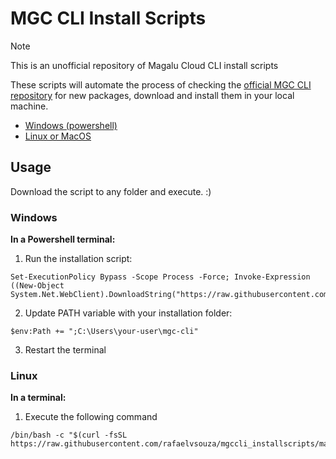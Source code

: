# MGC CLI Install Scripts

> [!NOTE]
> This is an unofficial repository of Magalu Cloud CLI install scripts

These scripts will automate the process of checking the [official MGC CLI repository](https://github.com/MagaluCloud/mgccli/releases) for new packages, download and install them in your local machine.

- [Windows (powershell)](https://github.com/rafaelvsouza/mgccli_installscripts/blob/main/mgc_cli_install.ps1)
- [Linux or MacOS](https://github.com/rafaelvsouza/mgccli_installscripts/blob/main/mgc_cli_install.sh)

## Usage

Download the script to any folder and execute. :)

### Windows

**In a Powershell terminal:**

1. Run the installation script:

```
Set-ExecutionPolicy Bypass -Scope Process -Force; Invoke-Expression ((New-Object System.Net.WebClient).DownloadString("https://raw.githubusercontent.com/rafaelvsouza/mgccli_installscripts/main/mgc_cli_install.ps1"))
```

2. Update PATH variable with your installation folder:

```
$env:Path += ";C:\Users\your-user\mgc-cli"
```

3. Restart the terminal

### Linux

**In a terminal:**

1. Execute the following command
   
```
/bin/bash -c "$(curl -fsSL https://raw.githubusercontent.com/rafaelvsouza/mgccli_installscripts/main/mgc_cli_install.sh)"
```

